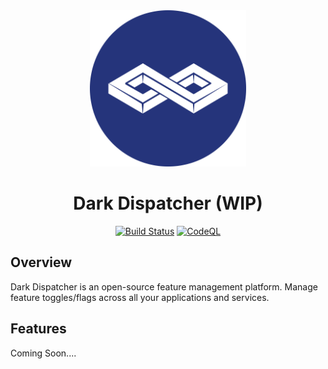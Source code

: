 <div align="center">
  <img src="media/logo.svg" width="250" alt="Dark Dispatcher" /><br />
  <h1>Dark Dispatcher (WIP)</h1>
  <a href="https://github.com/darkdispatcher/darkdispatcher/actions/workflows/main.yml"><img src="https://github.com/darkdispatcher/darkdispatcher/actions/workflows/main.yml/badge.svg" alt="Build Status" /></a>
  <a href="https://github.com/darkdispatcher/darkdispatcher/actions/workflows/codeql-analysis.yml"><img src="https://github.com/darkdispatcher/darkdispatcher/actions/workflows/codeql-analysis.yml/badge.svg" alt="CodeQL" /></a>
</div>

## Overview

Dark Dispatcher is an open-source feature management platform. Manage feature toggles/flags across all your applications and services.

## Features

Coming Soon....
